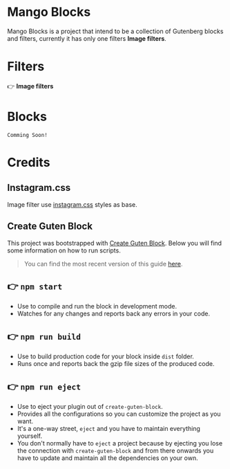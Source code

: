 # Mango Blocks

Mango Blocks is a project that intend to be a collection of Gutenberg blocks and filters, currently it has only one filters **Image filters**.

# Filters
👉 **Image filters**

# Blocks
    Comming Soon!

# Credits
## Instagram.css
Image filter use [instagram.css](https://picturepan2.github.io/instagram.css/) styles as base.

## Create Guten Block
This project was bootstrapped with [Create Guten Block](https://github.com/ahmadawais/create-guten-block).
Below you will find some information on how to run scripts.
>You can find the most recent version of this guide [here](https://github.com/ahmadawais/create-guten-block).
## 👉 `npm start`
- Use to compile and run the block in development mode.
- Watches for any changes and reports back any errors in your code.
## 👉 `npm run build`
- Use to build production code for your block inside `dist` folder.
- Runs once and reports back the gzip file sizes of the produced code.
## 👉 `npm run eject`
- Use to eject your plugin out of `create-guten-block`.
- Provides all the configurations so you can customize the project as you want.
- It's a one-way street, `eject` and you have to maintain everything yourself.
- You don't normally have to `eject` a project because by ejecting you lose the connection with `create-guten-block` and from there onwards you have to update and maintain all the dependencies on your own.
